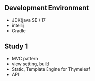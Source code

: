 ## Development Environment
- JDK(java SE ) 17
- intellij 
- Gradle

## Study 1
- MVC pattern
- view setting, build
- Static, Template Engine for Thymeleaf
- API

